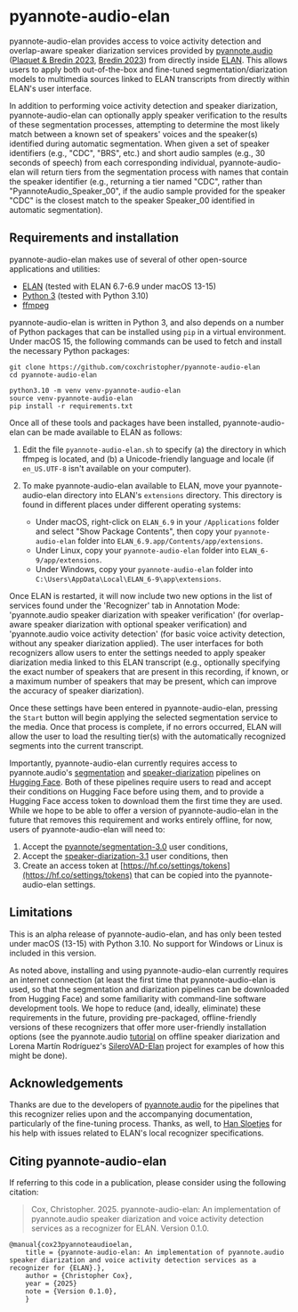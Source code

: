 # pyannote-audio-elan

pyannote-audio-elan provides access to voice activity detection and overlap-aware speaker diarization services provided by [pyannote.audio](https://github.com/pyannote/pyannote-audio) ([Plaquet & Bredin 2023](https://www.isca-archive.org/interspeech_2023/plaquet23_interspeech.html), [Bredin 2023](https://www.isca-archive.org/interspeech_2023/bredin23_interspeech.html)) from directly inside [ELAN](https://tla.mpi.nl/tools/tla-tools/elan/).  This allows users to apply both out-of-the-box and fine-tuned segmentation/diarization models to multimedia sources linked to ELAN transcripts from directly within ELAN's user interface.

In addition to performing voice activity detection and speaker diarization, pyannote-audio-elan can optionally apply speaker verification to the results of these segmentation processes, attempting to determine the most likely match between a known set of speakers' voices and the speaker(s) identified during automatic segmentation.  When given a set of speaker identifiers (e.g., "CDC", "BRS", etc.) and short audio samples (e.g., 30 seconds of speech) from each corresponding individual, pyannote-audio-elan will return tiers from the segmentation process with names that contain the speaker identifier (e.g., returning a tier named "CDC", rather than "PyannoteAudio\_Speaker\_00", if the audio sample provided for the speaker "CDC" is the closest match to the speaker Speaker\_00 identified in automatic segmentation).

## Requirements and installation

pyannote-audio-elan makes use of several of other open-source applications and utilities:

* [ELAN](https://tla.mpi.nl/tools/tla-tools/elan/) (tested with ELAN 6.7-6.9
  under macOS 13-15)
* [Python 3](https://www.python.org/) (tested with Python 3.10)
* [ffmpeg](https://ffmpeg.org)

pyannote-audio-elan is written in Python 3, and also depends on a number of Python packages that can be installed using `pip` in a virtual environment. Under macOS 15, the following commands can be used to fetch and install the necessary Python packages:
```
git clone https://github.com/coxchristopher/pyannote-audio-elan
cd pyannote-audio-elan

python3.10 -m venv venv-pyannote-audio-elan
source venv-pyannote-audio-elan
pip install -r requirements.txt
```

Once all of these tools and packages have been installed, pyannote-audio-elan can be made available to ELAN as follows:

1. Edit the file `pyannote-audio-elan.sh` to specify (a) the directory in which ffmpeg is located, and (b) a Unicode-friendly language and locale (if `en_US.UTF-8` isn't available on your computer).
2. To make pyannote-audio-elan available to ELAN, move your pyannote-audio-elan directory into ELAN's `extensions` directory.  This directory is found in different places under different operating systems:
   
   * Under macOS, right-click on `ELAN_6.9` in your `/Applications`
     folder and select "Show Package Contents", then copy your
     `pyannote-audio-elan` folder into `ELAN_6.9.app/Contents/app/extensions`.
   * Under Linux, copy your `pyannote-audio-elan` folder into
     `ELAN_6-9/app/extensions`.
   * Under Windows, copy your `pyannote-audio-elan` folder into
     `C:\Users\AppData\Local\ELAN_6-9\app\extensions`.

Once ELAN is restarted, it will now include two new options in the list of services found under the 'Recognizer' tab in Annotation Mode: 'pyannote.audio speaker diarization with speaker verification' (for overlap-aware speaker diarization with optional speaker verification) and 'pyannote.audio voice activity detection' (for basic voice activity detection, without any speaker diarization applied).  The user interfaces for both recognizers allow users to enter the settings needed to apply speaker diarization media linked to this ELAN transcript (e.g., optionally specifying the exact number of speakers that are present in this recording, if known, or a maximum number of speakers that may be present, which can improve the accuracy of speaker diarization).

Once these settings have been entered in pyannote-audio-elan, pressing the `Start` button will begin applying the selected segmentation service to the media.  Once that process is complete, if no errors occurred, ELAN will allow the user to load the resulting tier(s) with the automatically recognized segments into the current transcript.

Importantly, pyannote-audio-elan currently requires access to pyannote.audio's [segmentation](https://huggingface.co/pyannote/segmentation-3.0) and [speaker-diarization](https://huggingface.co/pyannote/speaker-diarization-3.1) pipelines on [Hugging Face](https://huggingface.co).  Both of these pipelines require users to read and accept their conditions on Hugging Face before using them, and to provide a Hugging Face access token to download them the first time they are used.  While we hope to be able to offer a version of pyannote-audio-elan in the future that removes this requirement and works entirely offline, for now, users of pyannote-audio-elan will need to:

1. Accept the [pyannote/segmentation-3.0](https://huggingface.co/pyannote/segmentation-3.0) user conditions,
2. Accept the [speaker-diarization-3.1](https://huggingface.co/pyannote/speaker-diarization-3.1) user conditions, then
3. Create an access token at [https://hf.co/settings/tokens](https://hf.co/settings/tokens) that can be copied into the pyannote-audio-elan settings.

## Limitations

This is an alpha release of pyannote-audio-elan, and has only been tested under macOS (13-15) with Python 3.10.  No support for Windows or Linux is included in this version.

As noted above, installing and using pyannote-audio-elan currently requires an internet connection (at least the first time that pyannote-audio-elan is used, so that the segmentation and diarization pipelines can be downloaded from Hugging Face) and some familiarity with command-line software development tools.  We hope to reduce (and, ideally, eliminate) these requirements in the future, providing pre-packaged, offline-friendly versions of these recognizers that offer more user-friendly installation options (see the pyannote.audio
[tutorial](https://github.com/pyannote/pyannote-audio/blob/develop/tutorials/community/offline_usage_speaker_diarization.ipynb) on offline speaker diarization and Lorena Martín Rodríguez's [SileroVAD-Elan](https://github.com/l12maro/SileroVAD-Elan) project for examples of how this might be done).

## Acknowledgements

Thanks are due to the developers of [pyannote.audio](https://github.com/pyannote/pyannote-audio) for the pipelines that this recognizer relies upon and the accompanying documentation,
particularly of the fine-tuning process.  Thanks, as well, to [Han Sloetjes](https://www.mpi.nl/people/sloetjes-han) for his help with issues related to ELAN's local recognizer specifications.

## Citing pyannote-audio-elan

If referring to this code in a publication, please consider using the following citation:

> Cox, Christopher. 2025. pyannote-audio-elan: An implementation of pyannote.audio speaker diarization and voice activity detection services as a recognizer for ELAN. Version 0.1.0.

```
@manual{cox23pyannoteaudioelan,
    title = {pyannote-audio-elan: An implementation of pyannote.audio speaker diarization and voice activity detection services as a recognizer for {ELAN}.},
    author = {Christopher Cox},
    year = {2025}
    note = {Version 0.1.0},
    }
```
